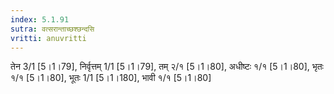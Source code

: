 ```yaml
---
index: 5.1.91
sutra: वत्सरान्ताच्छश्छन्दसि
vritti: anuvritti
---
```


तेन 3/1 [5।1।79], निर्वृत्तम् 1/1 [5।1।79],  तम् २/१ [5।1।80], अधीष्टः १/१ [5।1।80],  भृतः १/१ [5।1।80], भूतः 1/1 [5।1।180],  भावी  १/१ [5।1।80]